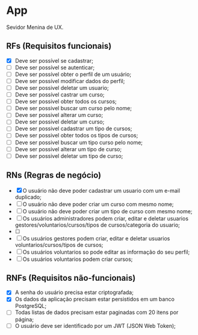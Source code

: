 # App

Sevidor Menina de UX.

## RFs (Requisitos funcionais)

- [x] Deve ser possível se cadastrar;
- [ ] Deve ser possível se autenticar;
- [ ] Deve ser possível obter o perfil de um usuário;
- [ ] Deve ser possível modificar dados do perfil;
- [ ] Deve ser possivel deletar um usuario;
- [ ] Deve ser possível castrar um curso;
- [ ] Deve ser possivel obter todos os cursos;
- [ ] Deve ser possivel buscar um curso pelo nome;
- [ ] Deve ser possivel alterar um curso;
- [ ] Deve ser possivel deletar um curso;
- [ ] Deve ser possivel cadastrar um tipo de cursos;
- [ ] Deve ser possivel obter todos os tipos de cursos;
- [ ] Deve ser possivel buscar um tipo curso pelo nome;
- [ ] Deve ser possivel alterar um tipo de curso;
- [ ] Deve ser possivel deletar um tipo de curso;

## RNs (Regras de negócio)

- [x] O usuário não deve poder cadastrar um usuario com um e-mail duplicado;
- [ ] O usuário não deve poder criar um curso com mesmo nome;
- [ ] O usuário não deve poder criar um tipo de curso com mesmo nome;
- [ ] Os usuários administradores podem criar, editar e deletar usuarios gestores/voluntarios/cursos/tipos de cursos/categoria do usuario;
- [ ]
- [ ] Os usuários gestores podem criar, editar e deletar usuarios voluntarios/cursos/tipos de cursos;
- [ ] Os usuários voluntarios so pode editar as informação do seu perfil;
- [ ] Os usuários voluntarios podem criar cursos;

## RNFs (Requisitos não-funcionais)

- [x] A senha do usuário precisa estar criptografada;
- [x] Os dados da aplicação precisam estar persistidos em um banco PostgreSQL;
- [ ] Todas listas de dados precisam estar paginadas com 20 itens por página;
- [ ] O usuário deve ser identificado por um JWT (JSON Web Token);

<!--START_SECTION:footer-->

<br />
<br />

<!--END_SECTION:footer-->

